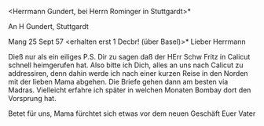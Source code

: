 <Herrmann Gundert, bei Herrn Rominger in Stuttgardt>*

An H Gundert, Stuttgardt

 Mang 25 Sept 57
 <erhalten erst 1 Decbr! (über Basel)>*
Lieber Herrmann

Dieß nur als ein eiliges P.S. Dir zu sagen daß der HErr Schw Fritz in Calicut schnell heimgerufen hat. Also bitte ich Dich, alles an uns nach Calicut zu addressiren, denn dahin werde ich nach einer kurzen Reise in den Norden mit der lieben Mama abgehen. Die Briefe gehen dann am besten via Madras. Vielleicht erfahre ich später in welchen Monaten Bombay dort den Vorsprung hat.

Betet für uns, Mama fürchtet sich etwas vor dem neuen Geschäft  Euer Vater

